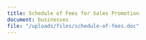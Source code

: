 ```yaml
---
title: Schedule of Fees for Sales Promotion
document: businesses
file: "/uploads/files/schedule-of-fees.doc"
---
```


